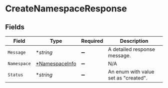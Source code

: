 # CreateNamespaceResponse


## Fields

| Field                                                  | Type                                                   | Required                                               | Description                                            |
| ------------------------------------------------------ | ------------------------------------------------------ | ------------------------------------------------------ | ------------------------------------------------------ |
| `Message`                                              | **string*                                              | :heavy_minus_sign:                                     | A detailed response message.                           |
| `Namespace`                                            | [*NamespaceInfo](../../models/shared/namespaceinfo.md) | :heavy_minus_sign:                                     | N/A                                                    |
| `Status`                                               | **string*                                              | :heavy_minus_sign:                                     | An enum with value set as "created".                   |